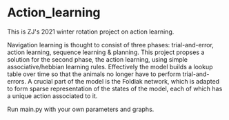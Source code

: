 # Action_learning
This is ZJ's 2021 winter rotation project on action learning.

Navigation learning is thought to consist of three phases: trial-and-error, action learning, sequence learning & planning. This project propses a solution for the second phase, the action learning, using simple associative/hebbian learning rules. Effectively the model builds a lookup table over time so that the animals no longer have to perform trial-and-errors. A crucial part of the model is the Foldiak network, which is adapted to form sparse representation of the states of the model, each of which has a unique action associated to it.

Run main.py with your own parameters and graphs.
